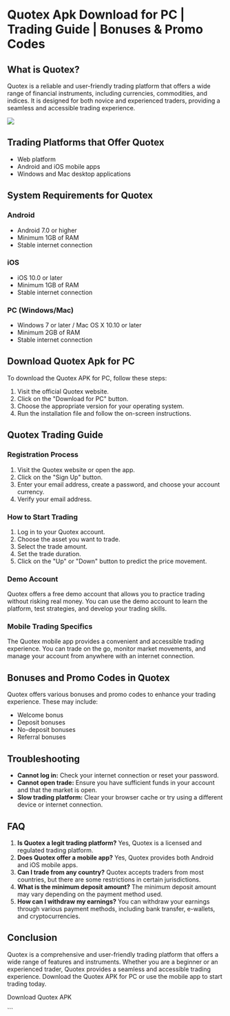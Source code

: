 # Quotex Apk Download for PC \| Trading Guide \| Bonuses & Promo Codes

## What is Quotex?

Quotex is a reliable and user-friendly trading platform that offers a
wide range of financial instruments, including currencies, commodities,
and indices. It is designed for both novice and experienced traders,
providing a seamless and accessible trading experience.

[![](https://static.quotex.io/files/1_en/300_250.jpg)](https://traff.sbs/brokerqxsignupf)

## Trading Platforms that Offer Quotex

-   Web platform
-   Android and iOS mobile apps
-   Windows and Mac desktop applications

## System Requirements for Quotex

### Android

-   Android 7.0 or higher
-   Minimum 1GB of RAM
-   Stable internet connection

### iOS

-   iOS 10.0 or later
-   Minimum 1GB of RAM
-   Stable internet connection

### PC (Windows/Mac)

-   Windows 7 or later / Mac OS X 10.10 or later
-   Minimum 2GB of RAM
-   Stable internet connection

## Download Quotex Apk for PC

To download the Quotex APK for PC, follow these steps:

1.  Visit the official Quotex website.
2.  Click on the "Download for PC" button.
3.  Choose the appropriate version for your operating system.
4.  Run the installation file and follow the on-screen instructions.

## Quotex Trading Guide

### Registration Process

1.  Visit the Quotex website or open the app.
2.  Click on the "Sign Up" button.
3.  Enter your email address, create a password, and choose your account
    currency.
4.  Verify your email address.

### How to Start Trading

1.  Log in to your Quotex account.
2.  Choose the asset you want to trade.
3.  Select the trade amount.
4.  Set the trade duration.
5.  Click on the "Up" or "Down" button to predict the price
    movement.

### Demo Account

Quotex offers a free demo account that allows you to practice trading
without risking real money. You can use the demo account to learn the
platform, test strategies, and develop your trading skills.

### Mobile Trading Specifics

The Quotex mobile app provides a convenient and accessible trading
experience. You can trade on the go, monitor market movements, and
manage your account from anywhere with an internet connection.

## Bonuses and Promo Codes in Quotex

Quotex offers various bonuses and promo codes to enhance your trading
experience. These may include:

-   Welcome bonus
-   Deposit bonuses
-   No-deposit bonuses
-   Referral bonuses

## Troubleshooting

-   **Cannot log in:** Check your internet connection or reset your
    password.
-   **Cannot open trade:** Ensure you have sufficient funds in your
    account and that the market is open.
-   **Slow trading platform:** Clear your browser cache or try using a
    different device or internet connection.

## FAQ

1.  **Is Quotex a legit trading platform?** Yes, Quotex is a licensed
    and regulated trading platform.
2.  **Does Quotex offer a mobile app?** Yes, Quotex provides both
    Android and iOS mobile apps.
3.  **Can I trade from any country?** Quotex accepts traders from most
    countries, but there are some restrictions in certain jurisdictions.
4.  **What is the minimum deposit amount?** The minimum deposit amount
    may vary depending on the payment method used.
5.  **How can I withdraw my earnings?** You can withdraw your earnings
    through various payment methods, including bank transfer, e-wallets,
    and cryptocurrencies.

## Conclusion

Quotex is a comprehensive and user-friendly trading platform that offers
a wide range of features and instruments. Whether you are a beginner or
an experienced trader, Quotex provides a seamless and accessible trading
experience. Download the Quotex APK for PC or use the mobile app to
start trading today.

Download Quotex APK

\`\`\`

